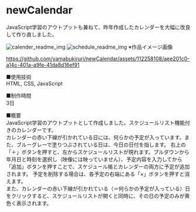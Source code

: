 # newCalendar
JavaScript学習のアウトプットも兼ねて、昨年作成したカレンダーを大幅に改良して作り直しました。

![calender_readme_img](https://github.com/yamabukiruri/newCalendar/assets/112258108/86c6bc65-a50f-406a-aae6-41065c967fed)
![schedule_readme_img](https://github.com/yamabukiruri/newCalendar/assets/112258108/ee8d5ed9-e8be-4853-9476-e0b9123f347c)
※作品イメージ画像

https://github.com/yamabukiruri/newCalendar/assets/112258108/aee201c0-a14c-401a-a9fe-41da8d16ef91

■使用技術<br>
HTML, CSS, JavaScript

■制作時間<br>
3日

■概要<br>
JavaScript学習のアウトプットとして作成しました。スケジュールリスト機能付きのカレンダーです。<br>
カレンダーの赤い下線が引かれている日には、何らかの予定が入っています。また、ブルーグレーで塗りつぶされている日は、今日の日付を指します。
右上の「＋」ボタンを押すと、左からスケジュールリストが現れます。プルダウンから年月日と時刻を選択し（映像には映っていません）、予定内容を入力してから「追加」ボタンを押すことで、スケジュール帳とカレンダーの両方に予定が追加されます。
予定を削除する場合は、各予定の右端にある「×」ボタンを押すと消えます。<br>
また、カレンダーの赤い下線が引かれている（＝何らかの予定が入っている）日をクリックすると、スケジュールリストが開くと同時に、その日の予定のみが黄色く表示されます。
